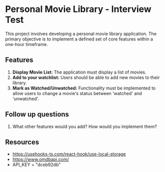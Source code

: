# Personal Movie Library - Interview Test

This project involves developing a personal movie library application. The primary objective is to implement a defined set of core features within a one-hour timeframe.

## Features

1.  **Display Movie List:** The application must display a list of movies.
2.  **Add to your watchlist:** Users should be able to add new movies to their library.
3.  **Mark as Watched/Unwatched:** Functionality must be implemented to allow users to change a movie's status between 'watched' and 'unwatched'.

## Follow up questions

1.  What other features would you add? How would you implement them?

## Resources

- https://usehooks-ts.com/react-hook/use-local-storage
- https://www.omdbapi.com/
- API_KEY = "dceb92db"
